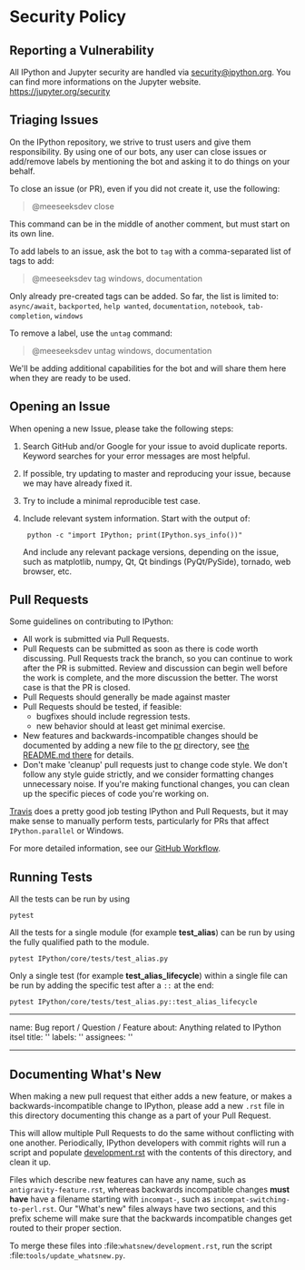 # Security Policy

## Reporting a Vulnerability

All IPython and Jupyter security are handled via security@ipython.org. 
You can find more informations on the Jupyter website. https://jupyter.org/security
## Triaging Issues

On the IPython repository,  we strive to trust users and give them responsibility.
By using one of our bots, any user can close issues or add/remove
labels by mentioning the bot and asking it to do things on your behalf.

To close an issue (or PR), even if you did not create it, use the following:

> @meeseeksdev close

This command can be in the middle of another comment, but must start on its
own line. 

To add labels to an issue, ask the bot to `tag` with a comma-separated list of
tags to add:

> @meeseeksdev tag windows, documentation

Only already pre-created tags can be added.  So far, the list is limited to:
`async/await`, `backported`, `help wanted`, `documentation`, `notebook`,
`tab-completion`, `windows`

To remove a label, use the `untag` command:

> @meeseeksdev untag windows, documentation

We'll be adding additional capabilities for the bot and will share them here
when they are ready to be used.

## Opening an Issue

When opening a new Issue, please take the following steps:

1. Search GitHub and/or Google for your issue to avoid duplicate reports.
   Keyword searches for your error messages are most helpful.
2. If possible, try updating to master and reproducing your issue,
   because we may have already fixed it.
3. Try to include a minimal reproducible test case.
4. Include relevant system information.  Start with the output of:

        python -c "import IPython; print(IPython.sys_info())"

   And include any relevant package versions, depending on the issue, such as
   matplotlib, numpy, Qt, Qt bindings (PyQt/PySide), tornado, web browser, etc.

## Pull Requests

Some guidelines on contributing to IPython:

* All work is submitted via Pull Requests.
* Pull Requests can be submitted as soon as there is code worth discussing.
  Pull Requests track the branch, so you can continue to work after the PR is submitted.
  Review and discussion can begin well before the work is complete,
  and the more discussion the better.
  The worst case is that the PR is closed.
* Pull Requests should generally be made against master
* Pull Requests should be tested, if feasible:
    - bugfixes should include regression tests.
    - new behavior should at least get minimal exercise.
* New features and backwards-incompatible changes should be documented by adding
  a new file to the [pr](docs/source/whatsnew/pr) directory, see [the README.md
  there](docs/source/whatsnew/pr/README.md) for details.
* Don't make 'cleanup' pull requests just to change code style.
  We don't follow any style guide strictly, and we consider formatting changes
  unnecessary noise.
  If you're making functional changes, you can clean up the specific pieces of
  code you're working on.

[Travis](http://travis-ci.org/#!/ipython/ipython) does a pretty good job testing
IPython and Pull Requests, but it may make sense to manually perform tests,
particularly for PRs that affect `IPython.parallel` or Windows.

For more detailed information, see our [GitHub Workflow](https://github.com/ipython/ipython/wiki/Dev:-GitHub-workflow).

## Running Tests

All the tests can be run by using
```shell
pytest
```

All the tests for a single module (for example **test_alias**) can be run by using the fully qualified path to the module.
```shell
pytest IPython/core/tests/test_alias.py
```

Only a single test (for example **test_alias_lifecycle**) within a single file can be run by adding the specific test after a `::` at the end:
```shell
pytest IPython/core/tests/test_alias.py::test_alias_lifecycle
```
---
name: Bug report / Question / Feature
about: Anything related to IPython itsel
title: ''
labels: ''
assignees: ''

---

<!-- This is the repository for IPython command line, if you can try to make sure this question/bug/feature belong here and not on one of the Jupyter repositories. 

If it's a generic Python/Jupyter question, try other forums or discourse.jupyter.org.

If you are unsure, it's ok to post here, though, there are few maintainer so you might not get a fast response. 

-->
Documenting What's New
----------------------

When making a new pull request that either adds a new feature, or makes a
backwards-incompatible change to IPython, please add a new `.rst` file in this
directory documenting this change as a part of your Pull Request.

This will allow multiple Pull Requests to do the same without conflicting with
one another. Periodically, IPython developers with commit rights will run a
script and populate [development.rst](../development.rst)
with the contents of this directory, and clean it up.

Files which describe new features can have any name, such as
`antigravity-feature.rst`, whereas backwards incompatible changes **must have**
have a filename starting with `incompat-`, such as
`incompat-switching-to-perl.rst`.  Our "What's new" files always have two
sections,  and this prefix scheme will make sure that the backwards incompatible
changes get routed to their proper section.

To merge these files into :file:`whatsnew/development.rst`, run the script :file:`tools/update_whatsnew.py`.
